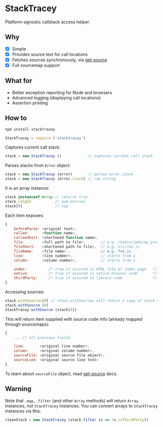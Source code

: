 # StackTracey

Platform-agnostic callstack access helper.

## Why

- [x] Simple
- [x] Provides source text for call locations
- [x] Fetches sources synchronously, via [get-source](https://github.com/xpl/get-source)
- [x] Full sourcemap support

## What for

- Better exception reporting for Node and browsers
- Advanced logging (displaying call locations)
- Assertion printing

## How to

```bash
npm install stacktracey
```

```javascript
StackTracey = require ('stacktracey')
```

Captures current call stack:

```javascript
stack = new StackTracey ()            // captures current call stack
```

Parses stacks from `Error` object:

```javascript
stack = new StackTracey (error)       // parses error.stack
stack = new StackTracey (error.stack) // raw string
```

It is an array instance:

```javascript
stack instanceof Array // returns true
stack.length           // num entries
stack[0]               // top
```

Each item exposes:

```javascript
{
    beforeParse: <original text>,
    callee:      <function name>,
    calleeShort: <shortened function name>,
    file:        <full path to file>,		// e.g. /Users/john/my_project/src/foo.js
    fileShort:   <shortened path to file>,  // e.g. src/foo.js
    fileName:    <file name>',				// e.g. foo.js
    line:        <line number>,             // starts from 1
    column:      <column number>,           // starts from 1

    index: 			/* true if occured in HTML file at index page	*/,
    native: 		/* true if occured in native browser code  	    */,
    thirdParty:		/* true if occured in library code			    */
}
```

Accessing sources:

```javascript
stack.withSources[0] // stack.withSources will return a copy of stack with all items supplied with sources
stack.withSource (0)
StackTracey.withSource (stack[0])
```

This will return item supplied with source code info (already mapped through sourcemaps):

```javascript
{
	... // all previous fields

    line:       <original line number>,
    column:     <original column number>,
    sourceFile: <original source file object>,
    sourceLine: <original source line text>
}
```

To learn about `sourceFile` object, read [get-source](https://github.com/xpl/get-source) docs.

## Warning

Note that `.map`, `.filter` (and other `Array` methods) will return `Array` instances, not `StackTracey` instances. You can convert arrays to `StackTracey` instances via this:

```javascript
cleanStack = new StackTracey (stack.filter (x => !x.isThirdParty))
```
